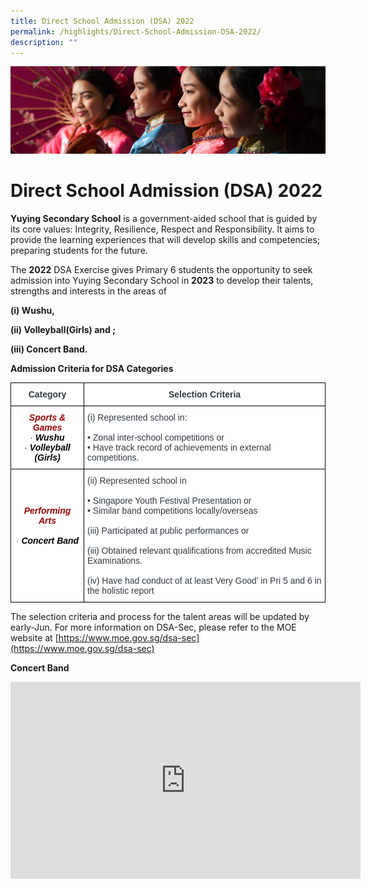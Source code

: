 ```yaml
---
title: Direct School Admission (DSA) 2022
permalink: /highlights/Direct-School-Admission-DSA-2022/
description: ""
---
```

![](/images/Highlights.jpg)

Direct School Admission (DSA) 2022
==================================

**Yuying Secondary School** is a government-aided school that is guided by its core values: Integrity, Resilience, Respect and Responsibility. It aims to provide the learning experiences that will develop skills and competencies; preparing students for the future.  

  

The **2022** DSA Exercise gives Primary 6 students the opportunity to seek admission into Yuying Secondary School in **2023** to develop their talents, strengths and interests in the areas of

  

**(i) Wushu,** 

**(ii) Volleyball(Girls) and ;**

**(iii) Concert Band.**

**Admission Criteria for DSA Categories**

<style type="text/css">
.tg  {border-collapse:collapse;border-spacing:0;}
.tg td{border-color:black;border-style:solid;border-width:1px;font-family:Arial, sans-serif;font-size:14px;
  overflow:hidden;padding:10px 5px;word-break:normal;}
.tg th{border-color:black;border-style:solid;border-width:1px;font-family:Arial, sans-serif;font-size:14px;
  font-weight:normal;overflow:hidden;padding:10px 5px;word-break:normal;}
.tg .tg-hhqr{background-color:#FFF;color:#313942;font-weight:bold;text-align:center;vertical-align:top}
.tg .tg-llnv{background-color:#FFF;color:#900;font-style:italic;font-weight:bold;text-align:center;vertical-align:top}
.tg .tg-bzww{background-color:#FFF;color:#313942;text-align:left;vertical-align:top}
</style>
<table class="tg">
<thead>
  <tr>
    <th class="tg-hhqr">Category</th>
    <th class="tg-hhqr">Selection Criteria</th>
  </tr>
</thead>
<tbody>
  <tr>
    <td class="tg-llnv">Sports &amp; Games<br><span style="font-weight:400;color:#313942">·   </span><span style="color:#000">Wushu</span><br><span style="font-weight:400;color:#000">·    </span><span style="color:#000">Volleyball (Girls)</span><span style="font-weight:400;color:#000"> </span></td>
    <td class="tg-bzww"><span style="font-weight:400;color:#313942">(i)   Represented school in: </span><br><br>• Zonal inter-school competitions or<br>• Have track record of achievements in external competitions.<br></td>
  </tr>
  <tr>
    <td class="tg-llnv"><br><br><br>Performing Arts<br><br><span style="font-weight:400;color:#313942">·    </span><span style="color:#000">Concert Band </span><br><br></td>
    <td class="tg-bzww"><span style="font-weight:400;color:#313942">(ii)     Represented school in</span><br><br>• Singapore Youth Festival Presentation or<br>• Similar band competitions locally/overseas<br><br><span style="font-weight:400;color:#313942">(iii)  Participated at public performances or</span><br><br><span style="font-weight:400;color:#313942">(iii)  Obtained relevant qualifications from accredited Music Examinations.</span><br><br><span style="font-weight:400;color:#313942">(iv) Have had conduct of at least Very Good’ in Pri 5 and 6 in the holistic report</span></td>
  </tr>
</tbody>
</table>

The selection criteria and process for the talent areas will be updated by early-Jun. For more information on DSA-Sec, please refer to the MOE website at [https://www.moe.gov.sg/dsa-sec](https://www.moe.gov.sg/dsa-sec)

**Concert Band**

<iframe width="560" height="315" src="https://www.youtube.com/embed/lE3qU1VAnN8" title="YouTube video player" frameborder="0" allow="accelerometer; autoplay; clipboard-write; encrypted-media; gyroscope; picture-in-picture" allowfullscreen></iframe>